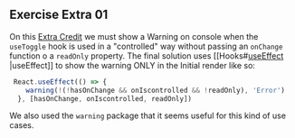 ## Exercise Extra 01

On this [Extra Credit](https://epicreact.dev/modules/advanced-react-patterns/control-props-extra-credit-solution-1) we must show a Warning on console when the `useToggle` hook is used in a "controlled" way without passing an `onChange` function o a `readOnly` property. The final solution uses [[Hooks#[useEffect](https://beta.reactjs.org/reference/react/useEffect) |useEffect]] to show the warning ONLY in the Initial render like so:

```js
 React.useEffect(() => {
    warning(!(!hasOnChange && onIscontrolled && !readOnly), 'Error')
  }, [hasOnChange, onIscontrolled, readOnly])
```

We also used the `warning` package that it seems useful for this kind of use cases.
